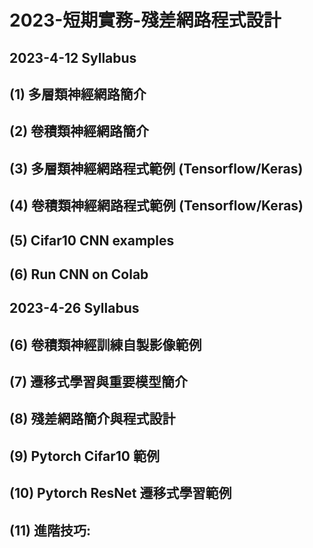 # 2023-短期實務-殘差網路程式設計
## 2023-4-12 Syllabus
## (1) 多層類神經網路簡介 
## (2) 卷積類神經網路簡介 
## (3) 多層類神經網路程式範例 (Tensorflow/Keras)
## (4) 卷積類神經網路程式範例 (Tensorflow/Keras)
## (5) Cifar10 CNN examples
## (6) Run CNN on Colab

## 2023-4-26 Syllabus
## (6) 卷積類神經訓練自製影像範例
## (7) 遷移式學習與重要模型簡介
## (8) 殘差網路簡介與程式設計
## (9) Pytorch Cifar10 範例
## (10) Pytorch ResNet 遷移式學習範例
## (11) 進階技巧: 
